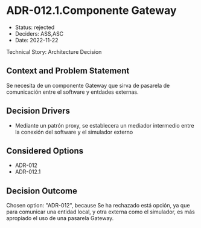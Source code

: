 # ADR-012.1.Componente Gateway

* Status: rejected
* Deciders: ASS,ASC
* Date: 2022-11-22

Technical Story: Architecture Decision

## Context and Problem Statement

Se necesita de un componente Gateway que sirva de pasarela de comunicación entre el software y entdades externas.

## Decision Drivers

* Mediante un patrón proxy, se establecera un mediador intermedio entre la conexión del software y el simulador externo

## Considered Options

* ADR-012
* ADR-012.1

## Decision Outcome

Chosen option: "ADR-012", because Se ha rechazado está opción, ya que para comunicar una entidad local, y otra externa como el simulador, es más apropiado el uso de una pasarela Gateway.
